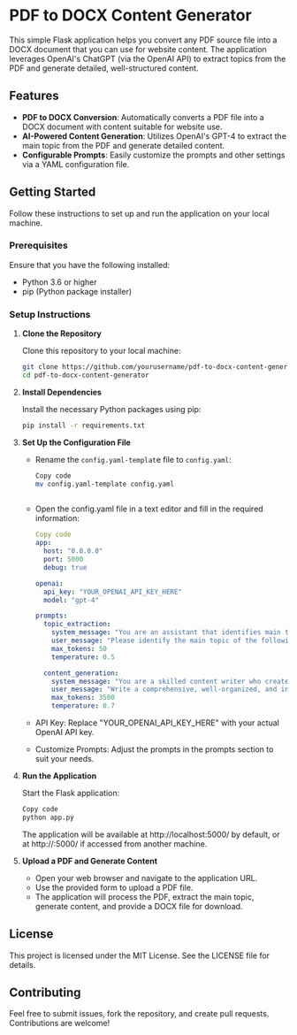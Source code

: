 # PDF to DOCX Content Generator

This simple Flask application helps you convert any PDF source file into a DOCX document that you can use for website content. The application leverages OpenAI's ChatGPT (via the OpenAI API) to extract topics from the PDF and generate detailed, well-structured content.

## Features

- **PDF to DOCX Conversion**: Automatically converts a PDF file into a DOCX document with content suitable for website use.
- **AI-Powered Content Generation**: Utilizes OpenAI's GPT-4 to extract the main topic from the PDF and generate detailed content.
- **Configurable Prompts**: Easily customize the prompts and other settings via a YAML configuration file.

## Getting Started

Follow these instructions to set up and run the application on your local machine.

### Prerequisites

Ensure that you have the following installed:

- Python 3.6 or higher
- pip (Python package installer)

### Setup Instructions

1. **Clone the Repository**

   Clone this repository to your local machine:

   ```bash
   git clone https://github.com/yourusername/pdf-to-docx-content-generator.git
   cd pdf-to-docx-content-generator

2. **Install Dependencies**

   Install the necessary Python packages using pip:
   ```bash
   pip install -r requirements.txt

3. **Set Up the Configuration File**

    - Rename the `config.yaml-templat`e file to `config.yaml`:
    
      ```bash
      Copy code
      mv config.yaml-template config.yaml
    
    - Open the config.yaml file in a text editor and fill in the required information:
    
      ```yaml
      Copy code
      app:
        host: "0.0.0.0"
        port: 5000
        debug: true
      
      openai:
        api_key: "YOUR_OPENAI_API_KEY_HERE"
        model: "gpt-4"
      
      prompts:
        topic_extraction:
          system_message: "You are an assistant that identifies main topics from texts."
          user_message: "Please identify the main topic of the following text:"
          max_tokens: 50
          temperature: 0.5
      
        content_generation:
          system_message: "You are a skilled content writer who creates informative and well-structured articles."
          user_message: "Write a comprehensive, well-organized, and informative article about '{topic}'. The article should be approximately 3000 words, include relevant subheadings, and provide valuable insights on the topic."
          max_tokens: 3500
          temperature: 0.7
    - API Key: Replace "YOUR_OPENAI_API_KEY_HERE" with your actual OpenAI API key.
    
    - Customize Prompts: Adjust the prompts in the prompts section to suit your needs.

4. **Run the Application**

    Start the Flask application:
    
    ```bash
    Copy code
    python app.py
    ```
    
    The application will be available at http://localhost:5000/ by default, or at http://<your-ip>:5000/ if accessed from another machine.

5. **Upload a PDF and Generate Content**

    - Open your web browser and navigate to the application URL.
    - Use the provided form to upload a PDF file.
    - The application will process the PDF, extract the main topic, generate content, and provide a DOCX file for download.
      
## License ##

This project is licensed under the MIT License. See the LICENSE file for details.

## Contributing ##

Feel free to submit issues, fork the repository, and create pull requests. Contributions are welcome!

